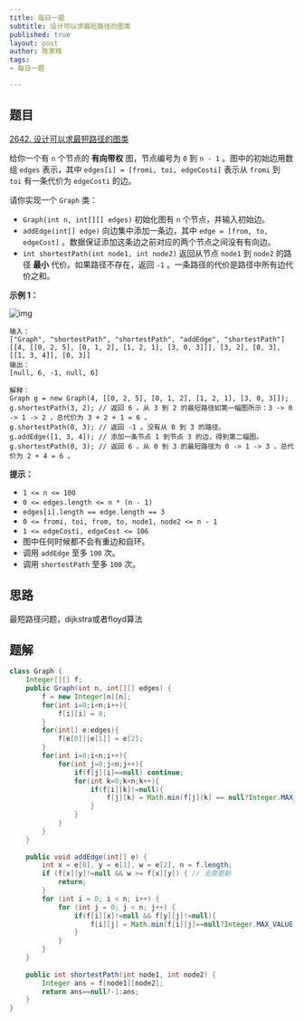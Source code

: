 ```yaml
---
title: 每日一题
subtitle: 设计可以求最短路径的图类
published: true
layout: post
author: 陈家辉
tags:
- 每日一题

---
```


## 题目

[2642. 设计可以求最短路径的图类](https://leetcode.cn/problems/design-graph-with-shortest-path-calculator/)

给你一个有 `n` 个节点的 **有向带权** 图，节点编号为 `0` 到 `n - 1` 。图中的初始边用数组 `edges` 表示，其中 `edges[i] = [fromi, toi, edgeCosti]` 表示从 `fromi` 到 `toi` 有一条代价为 `edgeCosti` 的边。

请你实现一个 `Graph` 类：

- `Graph(int n, int[][] edges)` 初始化图有 `n` 个节点，并输入初始边。
- `addEdge(int[] edge)` 向边集中添加一条边，其中 `edge = [from, to, edgeCost]` 。数据保证添加这条边之前对应的两个节点之间没有有向边。
- `int shortestPath(int node1, int node2)` 返回从节点 `node1` 到 `node2` 的路径 **最小** 代价。如果路径不存在，返回 `-1` 。一条路径的代价是路径中所有边代价之和。

 

**示例 1：**

![img](https://assets.leetcode.com/uploads/2023/01/11/graph3drawio-2.png)

```
输入：
["Graph", "shortestPath", "shortestPath", "addEdge", "shortestPath"]
[[4, [[0, 2, 5], [0, 1, 2], [1, 2, 1], [3, 0, 3]]], [3, 2], [0, 3], [[1, 3, 4]], [0, 3]]
输出：
[null, 6, -1, null, 6]

解释：
Graph g = new Graph(4, [[0, 2, 5], [0, 1, 2], [1, 2, 1], [3, 0, 3]]);
g.shortestPath(3, 2); // 返回 6 。从 3 到 2 的最短路径如第一幅图所示：3 -> 0 -> 1 -> 2 ，总代价为 3 + 2 + 1 = 6 。
g.shortestPath(0, 3); // 返回 -1 。没有从 0 到 3 的路径。
g.addEdge([1, 3, 4]); // 添加一条节点 1 到节点 3 的边，得到第二幅图。
g.shortestPath(0, 3); // 返回 6 。从 0 到 3 的最短路径为 0 -> 1 -> 3 ，总代价为 2 + 4 = 6 。
```

 

**提示：**

- `1 <= n <= 100`
- `0 <= edges.length <= n * (n - 1)`
- `edges[i].length == edge.length == 3`
- `0 <= fromi, toi, from, to, node1, node2 <= n - 1`
- `1 <= edgeCosti, edgeCost <= 106`
- 图中任何时候都不会有重边和自环。
- 调用 `addEdge` 至多 `100` 次。
- 调用 `shortestPath` 至多 `100` 次。

## 思路

最短路径问题，dijkstra或者floyd算法

## 题解

```java
class Graph {
    Integer[][] f;
    public Graph(int n, int[][] edges) {
        f = new Integer[n][n];
        for(int i=0;i<n;i++){
            f[i][i] = 0;
        }
        for(int[] e:edges){
            f[e[0]][e[1]] = e[2];
        }
        for(int i=0;i<n;i++){
            for(int j=0;j<n;j++){
                if(f[j][i]==null) continue;
                for(int k=0;k<n;k++){
                    if(f[i][k]!=null){
                        f[j][k] = Math.min(f[j][k] == null?Integer.MAX_VALUE:f[j][k], f[j][i] + f[i][k]);
                    }
                }
            }
        }
    }
    
    public void addEdge(int[] e) {
        int x = e[0], y = e[1], w = e[2], n = f.length;
        if (f[x][y]!=null && w >= f[x][y]) { // 无需更新
            return;
        }
        for (int i = 0; i < n; i++) {
            for (int j = 0; j < n; j++) {
                if(f[i][x]!=null && f[y][j]!=null){
                    f[i][j] = Math.min(f[i][j]==null?Integer.MAX_VALUE:f[i][j], f[i][x] + w + f[y][j]);
                }
            }
        }
    }
    
    public int shortestPath(int node1, int node2) {
        Integer ans = f[node1][node2];
        return ans==null?-1:ans;
    }
}
```

